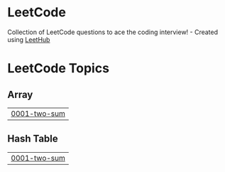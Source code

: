 # LeetCode
Collection of LeetCode questions to ace the coding interview! - Created using [LeetHub](https://github.com/QasimWani/LeetHub)

<!---LeetCode Topics Start-->
# LeetCode Topics
## Array
|  |
| ------- |
| [0001-two-sum](https://github.com/440g/LeetCode/tree/master/0001-two-sum) |
## Hash Table
|  |
| ------- |
| [0001-two-sum](https://github.com/440g/LeetCode/tree/master/0001-two-sum) |
<!---LeetCode Topics End-->